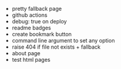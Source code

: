 - pretty fallback page
- github actions
- debug: true on deploy
- readme badges
- create bookmark button
- command line argument to set any option
- raise 404 if file not exists + fallback
- about page
- test html pages
